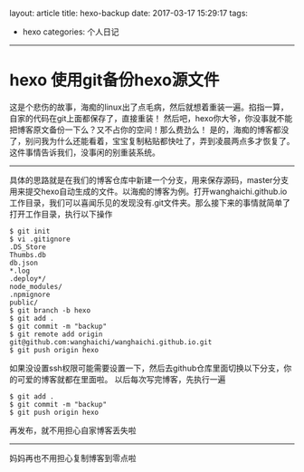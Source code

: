 layout: article
title: hexo-backup
date: 2017-03-17 15:29:17
tags:
- hexo
categories: 个人日记
---
# hexo 使用git备份hexo源文件
这是个悲伤的故事，海痴的linux出了点毛病，然后就想着重装一遍。掐指一算，自家的代码在git上面都保存了，直接重装！
然后吧，hexo你大爷，你没事就不能把博客原文备份一下么？又不占你的空间！那么费劲么！
是的，海痴的博客都没了，别问我为什么还能看着，宝宝复制粘贴都快吐了，弄到凌晨两点多才恢复了。
这件事情告诉我们，没事闲的别重装系统。

---
具体的思路就是在我们的博客仓库中新建一个分支，用来保存源码，master分支用来提交hexo自动生成的文件。以海痴的博客为例。打开wanghaichi.github.io工作目录，我们可以喜闻乐见的发现没有.git文件夹。那么接下来的事情就简单了
打开工作目录，执行以下操作
```
$ git init
$ vi .gitignore
.DS_Store
Thumbs.db
db.json  
*.log
.deploy*/
node_modules/
.npmignore
public/
$ git branch -b hexo
$ git add .
$ git commit -m "backup"
$ git remote add origin git@github.com:wanghaichi/wanghaichi.github.io.git
$ git push origin hexo
```
如果没设置ssh权限可能需要设置一下，然后去github仓库里面切换以下分支，你的可爱的博客就都在里面啦。
以后每次写完博客，先执行一遍
```
$ git add .
$ git commit -m "backup"
$ git push origin hexo
```
再发布，就不用担心自家博客丢失啦

---
妈妈再也不用担心复制博客到零点啦
